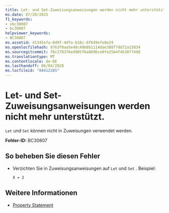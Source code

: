 ```yaml
---
title: Let- und Set-Zuweisungsanweisungen werden nicht mehr unterstützt.
ms.date: 07/20/2015
f1_keywords:
- vbc30807
- bc30807
helpviewer_keywords:
- BC30807
ms.assetid: 41345efa-0d9f-4dfa-b16c-0f649efe8e24
ms.openlocfilehash: 9763f0aa5e48c49b8b1114dae388f7dd72a15834
ms.sourcegitcommit: f8c270376ed905f6a8896ce0fe25b4f4b38ff498
ms.translationtype: MT
ms.contentlocale: de-DE
ms.lasthandoff: 06/04/2020
ms.locfileid: "84412285"
---
```

# <a name="let-and-set-assignment-statements-are-no-longer-supported"></a>Let- und Set-Zuweisungsanweisungen werden nicht mehr unterstützt.
`Let` und `Set` können nicht in Zuweisungen verwendet werden.  
  
 **Fehler-ID:** BC30807  
  
## <a name="to-correct-this-error"></a>So beheben Sie diesen Fehler  
  
- Verzichten Sie in Zuweisungsanweisungen auf `Let` und `Set` . Beispiel:  
  
     `X = 2`  
  
## <a name="see-also"></a>Weitere Informationen

- [Property Statement](../language-reference/statements/property-statement.md)
